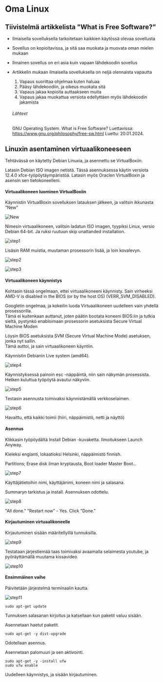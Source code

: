 # Oma Linux


## Tiivistelmä artikkelista "What is Free Software?"

- Ilmaisella sovelluksella tarkoitetaan kaikkien käytössä olevaa sovellusta
- Sovellus on kopioitavissa, ja sitä saa muokata ja muovata oman mielen mukaan
- Ilmainen sovellus on eri asia kuin vapaan lähdekoodin sovellus
- Artikkelin mukaan ilmaisella sovelluksella on neljä olennaista vapautta
    1. Vapaus suorittaa ohjelmaa kuten haluaa
    2. Pääsy lähdekoodiin, ja oikeus muokata sitä
    3. Vapaus jakaa kopioita auttaakseen muita
    4. Vapaus jakaa muokattua versiota edellyttäen myös lähdekoodin jakamista

  ###### Lähteet

  GNU Operating System. What is Free Software? Luettavissa: https://www.gnu.org/philosophy/free-sw.html Luettu: 20.01.2024.


## Linuxin asentaminen virtuaalikoneeseen

Tehtävässä on käytetty Debian Linuxia, ja asennettu se VirtualBoxiin.

Latasin Debian ISO imagen netistä. Tässä asennuksessa käytin versiota 12.4.0 xfce-työpöytäympäristöä. Latasin myös Oraclen VirtualBoxin ja asensin sen tietokoneelleni.

#### Virtuaalikoneen luominen VirtualBoxiin

Käynnistin VirtualBoxin sovelluksen latauksen jälkeen, ja valitsin ikkunasta "New"

![New](./images/new.png)
  
Nimesin virtuaalikoneen, valitsin ladatun ISO imagen, tyypiksi Linux, versio Debian 64-bit. Ja ruksi ruutuun skip unattanded installation.

![step1](./images/step1.png)

Lisäsin RAM muistia, muutaman prosessorin lisää, ja loin kovalevyn.

![step2](./images/step2.png)

![step3](./images/step3.png)

#### Virtuaalikoneen käynnistys

Kohtasin tässä ongelmaan, ettei virtuaalikoneeni käynnisty. Sain virheeksi AMD-V is disabled in the BIOS (or by the host OS) (VERR_SVM_DISABLED).

Googletin ongelmaa, ja kokeilin luoda Virtuaalikoneen uudelleen vain yhdellä prosessorilla. <br>
Tämä ei kuitenkaan auttanut, joten päätin bootata koneeni BIOS:iin ja tutkia sieltä, pystynkö enabloimaan prosessorin asetuksista Secure Virtual Machine Moden

Löysin BIOS asetuksista SVM (Secure Virtual Machine Mode) asetuksen, jonka nyt sallin. <br>
Tämä auttoi, ja sain virtuaalikoneen käyntiin.

Käynnistin Debianin Live system (amd64).

![step4](./images/step4.png)

Käynnistyksessä painoin esc -näppäintä, niin sain näkymän prosessista. Hetken kuluttua työpöytä avautui näkyviin.

![step5](./images/step5.png)

Testasin asennusta toimivaksi käynnistämällä verkkoselaimen.

![step6](./images/step6.png)

Havaittu, että kaikki toimii (hiiri, näppäimistö, netti ja näyttö)

#### Asennus

Klikkasin työpöydältä Install Debian -kuvaketta. Ilmoitukseen Launch Anyway.

Kieleksi englanti, lokaatioksi Helsinki, näppäimistö finnish.

Partitions; Erase disk ilman kryptausta, Boot loader Master Boot...

![step7](./images/step7.png)

Käyttäjätietoihin nimi, käyttäjänimi, koneen nimi ja salasana.

Summaryn tarkistus ja install. Asennuksen odottelu.

![step8](./images/step8.png)

"All done." "Restart now" - Yes. Click "Done."

#### Kirjautuminen virtuaalikoneelle

Kirjautuminen sisään määritellyillä tunnuksilla.

![step9](./images/step9.png)

Testataan järjestlemää taas toimivaksi avaamalla selaimesta youtube, ja pyöräyttämällä muutama kissavideo.

![step10](./images/step10.png)

#### Ensimmäinen vaihe

Päivitetään järjestelmä terminaalin kautta.

![step11](./images/step11.png)

    sudo apt-get update

Tunnuksen salasanan kirjoitus ja katsellaan kun paketit valuu sisään.

Asennetaan haetut paketit.

    sudo apt-get -y dist-upgrade

Odotellaan asennus.

Asennetaan palomuuri ja sen aktivointi.

    sudo apt-get -y -install ufw
    sudo ufw enable

Uudelleen käynnistys, ja sisään kirjautuminen.

